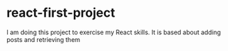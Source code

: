# react-first-project
I am doing this project to exercise my React skills. It is based about adding posts and retrieving them
